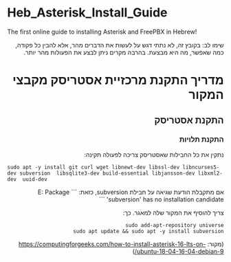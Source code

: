# Heb_Asterisk_Install_Guide
The first online guide to installing Asterisk and FreePBX in Hebrew!
<div dir="rtl">
שימו לב:
בקובץ זה, לא נתתי דגש על לעשות את הדברים מהר, אלא להבין כל פקודה, כמה שאפשר, מה היא מבצעת.
בהרבה מקרים ניתן לבצע את הפעולות מהר יותר.

# מדריך התקנת מרכזיית אסטריסק מקבצי המקור

## התקנת אסטריסק

### התקנת תלויות

נתקין את כל החבילות שאסטריסק צריכה לפעולה תקינה:
<div dir="ltr">

```
sudo apt -y install git curl wget libnewt-dev libssl-dev libncurses5-dev subversion  libsqlite3-dev build-essential libjansson-dev libxml2-dev  uuid-dev
```
<div dir="rtl">
אם מתקבלת הודעת שגיאה על חבילת subversion, כזאת:
```
E: Package 'subversion' has no installation candidate
```

צריך להוסיף את המקור שלה למאגר. כך:
```
sudo add-apt-repository universe
sudo apt update && sudo apt -y install subversion
```
(מקור: https://computingforgeeks.com/how-to-install-asterisk-16-lts-on-ubuntu-18-04-16-04-debian-9/)
